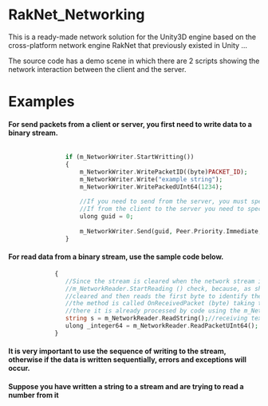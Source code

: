# RakNet_Networking



This is a ready-made network solution for the Unity3D engine based on the cross-platform network engine RakNet that previously existed in Unity ...

The source code has a demo scene in which there are 2 scripts showing the network interaction between the client and the server.


# Examples


#### For send packets from a client or server, you first need to write data to a binary stream.


```php
              
                if (m_NetworkWriter.StartWritting())
                {
                    m_NetworkWriter.WritePacketID((byte)PACKET_ID);
                    m_NetworkWriter.Write("example string");
                    m_NetworkWriter.WritePackedUInt64(1234);
                    
                    //If you need to send from the server, you must specify the net_id connection from the Connection class
                    //If from the client to the server you need to specify local_id from the ClientNetInfo class
                    ulong guid = 0;
                    
                    m_NetworkWriter.Send(guid, Peer.Priority.Immediate, Peer.Reliability.Reliable, 0);
                }
```


#### For read data from a binary stream, use the sample code below.

```php
             {
                //Since the stream is cleared when the network stream is received, there is no need to use the
                //m_NetworkReader.StartReading () check, because, as shown in the demo version, the stream is 
                //cleared and then reads the first byte to identify the packet number, then 
                //the method is called OnReceivedPacket (byte) taking the packet number as an argument and 
                //there it is already processed by code using the m_NetworkReader class functional
                string s = m_NetworkReader.ReadString();//receiving text 'example string'
                ulong _integer64 = m_NetworkReader.ReadPacketUInt64();
             }
```


#### It is very important to use the sequence of writing to the stream, otherwise if the data is written sequentially, errors and exceptions will occur.
#### Suppose you have written a string to a stream and are trying to read a number from it


